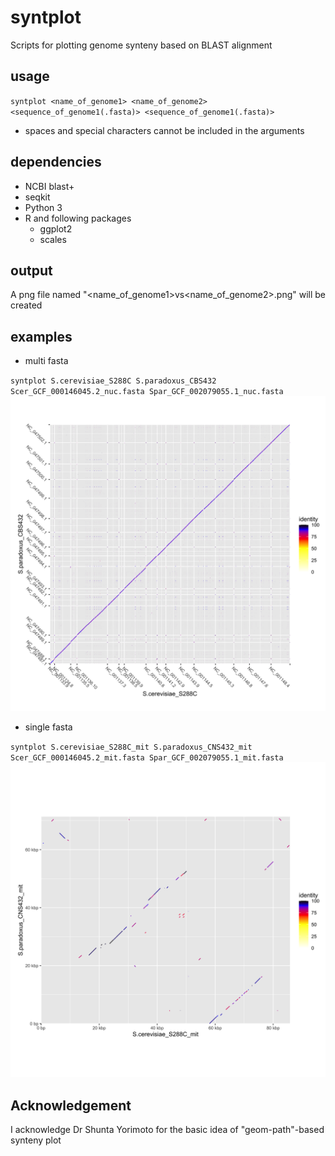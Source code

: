 # syntplot
Scripts for plotting genome synteny based on BLAST alignment

## usage
`syntplot <name_of_genome1> <name_of_genome2> <sequence_of_genome1(.fasta)> <sequence_of_genome1(.fasta)>`
- spaces and special characters cannot be included in the arguments

## dependencies
- NCBI blast+
- seqkit
- Python 3
- R and following packages
  - ggplot2
  - scales

## output
A png file named "<name_of_genome1>vs<name_of_genome2>.png" will be created

## examples
- multi fasta

`syntplot S.cerevisiae_S288C S.paradoxus_CBS432 Scer_GCF_000146045.2_nuc.fasta Spar_GCF_002079055.1_nuc.fasta`
<img src="https://github.com/yk-kobayashi/images/blob/syntplot/S.cerevisiae_S288CvsS.paradoxus_CBS432.png" width="600">

- single fasta

`syntplot S.cerevisiae_S288C_mit S.paradoxus_CNS432_mit Scer_GCF_000146045.2_mit.fasta Spar_GCF_002079055.1_mit.fasta`
<img src="https://github.com/yk-kobayashi/images/blob/syntplot/S.cerevisiae_S288C_mitvsS.paradoxus_CNS432_mit.png" width="600">

## Acknowledgement
I acknowledge Dr Shunta Yorimoto for the basic idea of "geom-path"-based synteny plot
